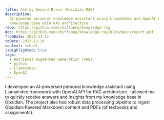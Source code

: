 ```yaml
---
title: Ask my Second Brain (Obsidian RAG)
description:
  AI-powered personal knowledge assistant using LlamaIndex and OpenAI API to query Obsidian
  knowledge base with RAG architecture.
repo: https://github.com/chiffonng/knowledge-rag
doc: https://github.com/chiffonng/knowledge-rag/blob/main/report.pdf
fromDate: 2023-11-15
toDate: 2023-12-16
context: school
isHighlighted: true
tags:
  - Retrieval Augmented Generation (RAG)
  - python
  - LlamaIndex
  - OpenAI
---
```


I developed an AI-powersed personal knowledge assistant using LlamaIndex framework with OpenAI API
for RAG architecture. I allowed me to quickly receive answers and insights from my knowledge base in
Obsidian. The project also had robust data processing pipeline to ingest Obsidian-flavored Markdown
content and PDFs (of textbooks and assignments).
